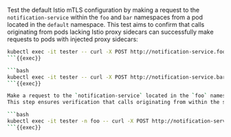 Test the default Istio mTLS configuration by making a request to the `notification-service` 
within the `foo` and `bar` namespaces from a pod located in the `default` namespace. 
This test aims to confirm that calls originating from pods lacking Istio proxy sidecars can 
successfully make requests to pods with injected proxy sidecars:



```bash
kubectl exec -it tester -- curl -X POST http://notification-service.foo.svc.cluster.local/notify; echo;
```{{exec}}

```bash
kubectl exec -it tester -- curl -X POST http://notification-service.bar.svc.cluster.local/notify; echo;
```{{exec}}

Make a request to the `notification-service` located in the `foo` namespace from a pod within the same `foo` namespace. 
This step ensures verification that calls originating from within the same namespace are functioning as expected:

```bash
kubectl exec -it tester -n foo -- curl -X POST http://notification-service.foo.svc.cluster.local/notify; echo;
```{{exec}}